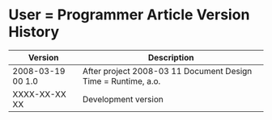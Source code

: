 ﻿User = Programmer Article Version History
=========================================

| Version            | Description                                                   |
|--------------------|---------------------------------------------------------------|
| 2008-03-19 00  1.0 | After project 2008-03 11 Document Design Time = Runtime, a.o. |
| XXXX-XX-XX XX      | Development version                                           |